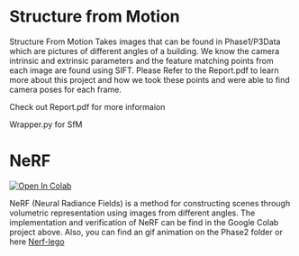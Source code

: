 # Structure from Motion
Structure From Motion Takes images that can be found in Phase1/P3Data which are pictures of different angles of a building.
We know the camera intrinsic and extrinsic parameters and the feature matching points from each image are found using SIFT.
Please Refer to the Report.pdf to learn more about this project and how we took these points and were able to find camera
poses for each frame. 


Check out Report.pdf for more informaion


Wrapper.py for SfM 




# NeRF

[![Open In Colab](https://colab.research.google.com/assets/colab-badge.svg)](https://colab.research.google.com/drive/1Wy6H2WF_zuh0CVC7CdfEUqREQ6YLDz_2)

NeRF (Neural Radiance Fields) is a method for constructing scenes through volumetric representation using images from different angles. The implementation and verification of NeRF can be find in the Google Colab project above. Also, you can find an gif animation on the Phase2 folder or here [Nerf-lego](https://github.com/aadhyap/SfM/blob/main/Phase2/NeRF-lego.gif)




